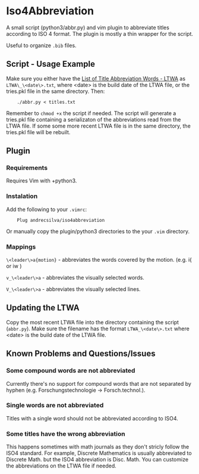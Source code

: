 # Iso4Abbreviation

A small script (python3/abbr.py) and vim plugin to abbreviate titles according to ISO 4 format. The plugin is mostly a thin wrapper for the script.

Useful to organize `.bib` files.

## Script - Usage Example

Make sure you either have the [List of Title Abbreviation Words - LTWA](http://www.issn.org/services/online-services/access-to-the-ltwa/) as `LTWA\_\<date\>.txt`, where \<date\> is the build date of the LTWA file, or the tries.pkl file in the same directory. Then:

``` 
	./abbr.py < titles.txt
```
Remember to `chmod +x` the script if needed. The script will generate a tries.pkl file containing a serializaton of the abbreviations read from the LTWA file. If some some more recent LTWA file is in the same directory, the tries.pkl file will be rebuilt.

## Plugin

### Requirements

Requires Vim with +python3.

### Instalation

Add the following to your `.vimrc`:

```
	Plug andrecsilva/iso4abbreviation
```

Or manually copy the plugin/python3 directories to the your `.vim` directory.

### Mappings

`\<leader\>a{motion}` - abbreviates the words covered by the motion. (e.g. i{ or iw )

`v_\<leader\>a` - abbreviates the visually selected words.

`V_\<leader\>a` - abbreviates the visually selected lines.

## Updating the LTWA

Copy the most recent LTWA file into the directory containing  the script (`abbr.py`). Make sure the filename has the format `LTWA_\<date\>.txt` where \<date\> is the build date of the LTWA file.

## Known Problems and Questions/Issues

### Some compound words are not abbreviated

Currently there's no support for compound words that are not separated by hyphen (e.g. Forschungstechnologie -> Forsch.technol.).

### Single words are not abbreviated

Titles with a single word should not be abbreviated according to ISO4.

### Some titles have the wrong abbreviation

This happens sometimes with math journals as they don't stricly follow the ISO4 standard. For example, Discrete Mathematics is usually abbreviated to Discrete Math. but the ISO4 abbreviation is Disc. Math. You can customize the abbreviations on the LTWA file if needed.
